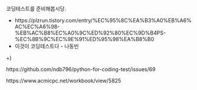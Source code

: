 코딩테스트를 준비해봅시당.

<ul>
  <li>https://plzrun.tistory.com/entry/%EC%95%8C%EA%B3%A0%EB%A6%AC%EC%A6%98-%EB%AC%B8%EC%A0%9C%ED%92%80%EC%9D%B4PS-%EC%8B%9C%EC%9E%91%ED%95%98%EA%B8%B0</li>
  <li>이것이 코딩테스트다 - 나동빈</li>
</ul>


+) 
<p>https://github.com/ndb796/python-for-coding-test/issues/69</p>
<p>https://www.acmicpc.net/workbook/view/5825</p>
